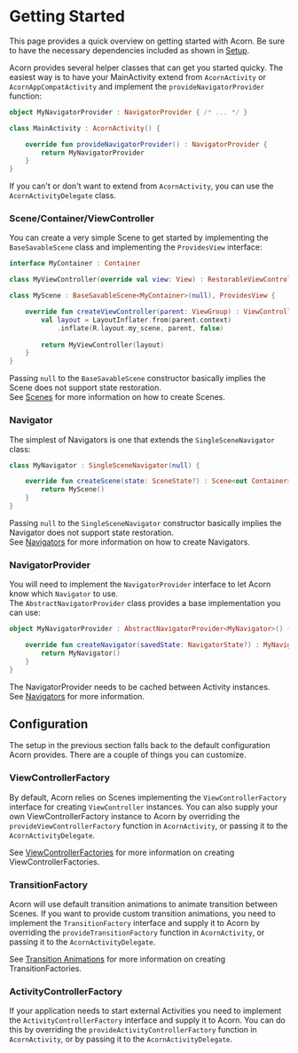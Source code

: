 # Getting Started

This page provides a quick overview on getting started with Acorn.
Be sure to have the necessary dependencies included as shown in [Setup](setup).

Acorn provides several helper classes that can get you started quicky.
The easiest way is to have your MainActivity extend from `AcornActivity` or 
`AcornAppCompatActivity` and implement the `provideNavigatorProvider` 
function:

```kotlin
object MyNavigatorProvider : NavigatorProvider { /* ... */ }

class MainActivity : AcornActivity() {

    override fun provideNavigatorProvider() : NavigatorProvider {
        return MyNavigatorProvider
    }
}
```

If you can't or don't want to extend from `AcornActivity`, you can use the 
`AcornActivityDelegate` class.

### Scene/Container/ViewController

You can create a very simple Scene to get started by implementing the 
`BaseSavableScene` class and implementing the `ProvidesView` interface:

```kotlin
interface MyContainer : Container

class MyViewController(override val view: View) : RestorableViewController, MyContainer

class MyScene : BaseSavableScene<MyContainer>(null), ProvidesView {

    override fun createViewController(parent: ViewGroup) : ViewController {
        val layout = LayoutInflater.from(parent.context)
            .inflate(R.layout.my_scene, parent, false) 
            
        return MyViewController(layout)
    }
}
```

Passing `null` to the `BaseSavableScene` constructor basically implies the Scene 
does not support state restoration.  
See [Scenes](scenes) for more information on how to create Scenes.

### Navigator

The simplest of Navigators is one that extends the `SingleSceneNavigator` class:

```kotlin
class MyNavigator : SingleSceneNavigator(null) {

    override fun createScene(state: SceneState?) : Scene<out Container> {
        return MyScene()
    }
}
```

Passing `null` to the `SingleSceneNavigator` constructor basically implies the
Navigator does not support state restoration.  
See [Navigators](navigators) for more information on how to create Navigators.

### NavigatorProvider

You will need to implement the `NavigatorProvider` interface to let Acorn know
which `Navigator` to use.  
The `AbstractNavigatorProvider` class provides a base implementation you can 
use:

```kotlin
object MyNavigatorProvider : AbstractNavigatorProvider<MyNavigator>() {

    override fun createNavigator(savedState: NavigatorState?) : MyNavigator {
        return MyNavigator()
    }
}
```

The NavigatorProvider needs to be cached between Activity instances.  
See [Navigators](navigators) for more information.

## Configuration

The setup in the previous section falls back to the default configuration Acorn
provides.
There are a couple of things you can customize.

### ViewControllerFactory

By default, Acorn relies on Scenes implementing the `ViewControllerFactory` 
interface for creating `ViewController` instances.
You can also supply your own ViewControllerFactory instance to Acorn by 
overriding the `provideViewControllerFactory` function in `AcornActivity`, or 
passing it to the `AcornActivityDelegate`.

See [ViewControllerFactories](viewcontrollerfactories) for more information on
creating ViewControllerFactories.

### TransitionFactory

Acorn will use default transition animations to animate transition between 
Scenes. 
If you want to provide custom transition animations, you need to implement the
`TransitionFactory` interface and supply it to Acorn by overriding the 
`provideTransitionFactory` function in `AcornActivity`, or passing it to the
`AcornActivityDelegate`.

See [Transition Animations](transition_animations) for more information on
creating TransitionFactories.

### ActivityControllerFactory

If your application needs to start external Activities you need to implement the
`ActivityControllerFactory` interface and supply it to Acorn. 
You can do this by overriding the `provideActivityControllerFactory` function in
`AcornActivity`, or by passing it to the `AcornActivityDelegate`.